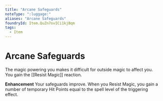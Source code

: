 ```yaml
---
title: "Arcane Safeguards"
noteType: ":luggage:"
aliases: "Arcane Safeguards"
foundryId: Item.QuZn7ovICi1kjBqm
tags:
  - Item
---
```


# Arcane Safeguards

The magic powering you makes it difficult for outside magic to affect you. You gain the [[Resist Magic]] reaction.

**Enhancement** Your safeguards improve. When you Resist Magic, you gain a number of temporary Hit Points equal to the spell level of the triggering effect.
